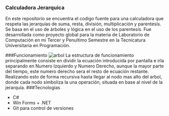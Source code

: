 ### Calculadora Jerarquica 
En este repositorio se encuentra el codigo fuente para una calculadora que respeta las jerarquías de suma, resta, división, multiplicación y parentesís. Se basa en el uso de árboles y lógica en el uso de los parentesís. Fue desarrollada como proyecto global para la materia de Laboratorio de Computación en mi Tercer y Penultimo Semestre en la Tecnicatura Universitaria en Programación.

###Funcionamiento
![arbol](https://user-images.githubusercontent.com/100171822/204065066-5fbe7ab5-fa53-4d26-b0d8-0f82f67606f2.jpg)
La estructura de funcionamiento principalmente consiste en dividir la ecuación introducida por pantalla e irla separando en Numero Izquierdo y Numero Derecho, aunque la mayor parte del tiempo, este numero derecho sera el resto de ecuación restante. Realizando esto de forma recursiva hasta llegar al nodo mas alto del arbol, donde cada nodo simboliza la una operación, situada en base al nivel de la jerarquía.
###Tecnologías
- C#
- Win Forms + .NET
- Git para control de versiones
